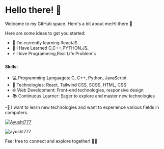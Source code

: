 # Hello there! 👋

Welcome to my GitHub space. Here's a bit about me:Hi there 👋


Here are some ideas to get you started:
- 🌱 I’m currently learning ReactJS.
- :scroll: I Have Learned C,C++,PYTHON,JS.
- ⚡ I love Programming,Real Life Problem's

#### Skills:

- 💻 Programming Languages: C, C++, Python, JavaScript
- 🚀 Technologies: React, Tailwind CSS, SCSS, HTML, CSS
- 🌐 Web Development: Front-end technologies, responsive design
- 📚 Continuous Learner: Eager to explore and master new technologies


-:page_with_curl: I want to learn new technologies and want to experience various fields in computers.

[![Ayusht777](https://github-readme-stats.vercel.app/api?username=Ayusht777\&show_icons=true\&theme=great-gatsby#gh-dark-mode-only)]()

<p><img align="center" src="https://github-readme-streak-stats.herokuapp.com/?user=ayusht777&" alt="ayusht777" /></p>

Feel free to connect and explore together! 🚀✨
